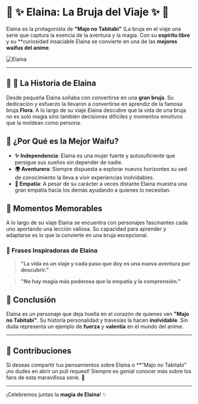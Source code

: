 # 🌟 **✨ Elaina: La Bruja del Viaje ✨** 🌟

Elaina es la protagonista de **"Majo no Tabitabi"** (La bruja en el viaje una serie que captura la esencia de la aventura y la magia. Con su **espíritu libre** y su **curiosidad insaciable Elaina se convierte en una de las **mejores waifus del anime**.

![Elaina](./elaina.png "Elaina de Majo no Tabitabi")

---

## 📖 **🌟 La Historia de Elaina**

Desde pequeña Elaina soñaba con convertirse en una **gran bruja**. Su dedicación y esfuerzo la llevaron a convertirse en aprendiz de la famosa bruja **Flora**. A lo largo de su viaje Elaina descubre que la vida de una bruja no es solo magia sino también decisiones difíciles y momentos emotivos que la moldean como persona.

## 💖 **¿Por Qué es la Mejor Waifu?**

- **✨ Independencia**: Elaina es una mujer fuerte y autosuficiente que persigue sus sueños sin depender de nadie.
- **🌍 Aventurera**: Siempre dispuesta a explorar nuevos horizontes su sed de conocimiento la lleva a vivir experiencias inolvidables.
- **💞 Empatía**: A pesar de su carácter a veces distante Elaina muestra una gran empatía hacia los demás ayudando a quienes lo necesitan.

## 🌈 **Momentos Memorables**

A lo largo de su viaje Elaina se encuentra con personajes fascinantes cada uno aportando una lección valiosa. Su capacidad para aprender y adaptarse es lo que la convierte en una bruja excepcional.

### 🌸 **Frases Inspiradoras de Elaina**

> **"La vida es un viaje y cada paso que doy es una nueva aventura por descubrir."**

> **"No hay magia más poderosa que la empatía y la comprensión."**

## 🎉 **Conclusión**

Elaina es un personaje que deja huella en el corazón de quienes ven **"Majo no Tabitabi"**. Su historia personalidad y travesías la hacen **inolvidable**. Sin duda representa un ejemplo de **fuerza** y **valentía** en el mundo del anime.

---

## 🤝 **Contribuciones**

Si deseas compartir tus pensamientos sobre Elaina o **"Majo no Tabitabi" ¡no dudes en abrir un pull request! Siempre es genial conocer más sobre los fans de esta maravillosa serie. 🌟

---

¡Celebremos juntas la **magia de Elaina**! ✨